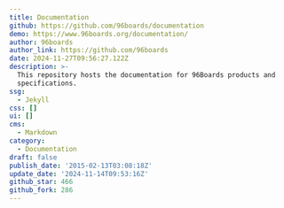 ```yaml
---
title: Documentation
github: https://github.com/96boards/documentation
demo: https://www.96boards.org/documentation/
author: 96boards
author_link: https://github.com/96boards
date: 2024-11-27T09:56:27.122Z
description: >-
  This repository hosts the documentation for 96Boards products and
  specifications.
ssg:
  - Jekyll
css: []
ui: []
cms:
  - Markdown
category:
  - Documentation
draft: false
publish_date: '2015-02-13T03:08:18Z'
update_date: '2024-11-14T09:53:16Z'
github_star: 466
github_fork: 286
---
```

